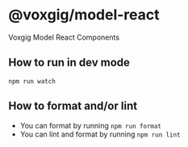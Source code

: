 # @voxgig/model-react

Voxgig Model React Components

## How to run in dev mode

`npm run watch`

## How to format and/or lint

* You can format by running `npm run format`
* You can lint and format by running `npm run lint`
